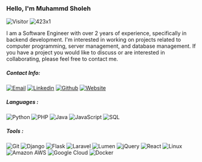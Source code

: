 ### Hello, I'm Muhammd Sholeh

![Visitor](https://visitor-badge.laobi.icu/badge?page_id=423x1.423x1) <img src="https://komarev.com/ghpvc/?username=423x1" alt="423x1" />

I am a Software Engineer with over 2 years of experience, specifically in backend development. I'm interested in working on projects related to computer programming, server management, and database management. If you have a project you would like to discuss or are interested in collaborating, please feel free to contact me.

##### Contact Info:
[![Email](https://img.shields.io/badge/-mushti8@gmail.com-blue?style=flat&logo=Gmail&logoColor=EA4335)](mushti8@gmail.com)
[![Linkedin](https://img.shields.io/badge/-Muhammad%20Sholeh-blue?style=flat&logo=Linkedin&logoColor=#0A66C2)](https://www.linkedin.com/in/muhammad-sholeh-673a2a144/)
[![Github](https://img.shields.io/badge/-413x1-blue?style=flat&logo=GitHub&logoColor=232F3E)](https://github.com/413x1)
[![Website](https://img.shields.io/badge/🌐-sholeh.simple.ink-blue?style=flat)](https://sholeh.simple.ink)


##### Languages :
![Python](https://img.shields.io/badge/-Python-000000?style=flat&logo=python)
![PHP](https://img.shields.io/badge/-PHP-000000?style=flat&logo=PHP)
![Java](https://img.shields.io/badge/☕-Java-000000?style=flat&logo=java)
![JavaScript](https://img.shields.io/badge/-JavaScript-000000?style=flat&logo=javascript)
![SQL](https://img.shields.io/badge/-SQL-000000?style=flat&logo=postgresql)

##### Tools :
![Git](https://img.shields.io/badge/-Git-222222?style=flat&logo=git&logoColor=F05032)
![Django](https://img.shields.io/badge/-Django-222222?style=flat&logo=Django&logoColor=092E20)
![Flask](https://img.shields.io/badge/-Flask-222222?style=flat&logo=Flask&logoColor=000000)
![Laravel](https://img.shields.io/badge/-Laravel-222222?style=flat&logo=Laravel&logoColor=FF2D20)
![Lumen](https://img.shields.io/badge/-Lumen-222222?style=flat&logo=Lumen&logoColor=E74430)
![jQuery](https://img.shields.io/badge/-jQuery-222222?style=flat&logo=jQuery&logoColor=0769AD)
![React](https://img.shields.io/badge/-React-222222?style=flat&logo=React&logoColor=61DAFB)
![Linux](https://img.shields.io/badge/-Linux-222222?style=flat&logo=linux&logoColor=FCC624)
![Amazon AWS](https://img.shields.io/badge/-AWS-black?style=flat-square&logo=Amazon%20AWS&logoColor=232F3E)
![Google Cloud](https://img.shields.io/badge/-GCP-black?style=flat-square&logo=Google%20Cloud&logoColor=4285F4)
![Docker](https://img.shields.io/badge/-Docker-black?style=flat-square&logo=docker&logoColor=2496ED)
